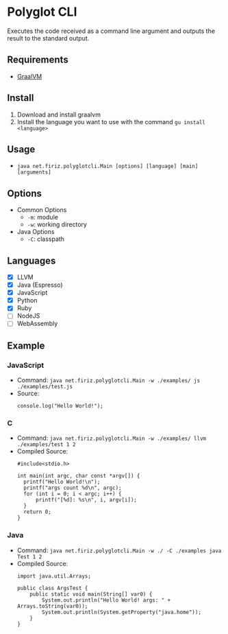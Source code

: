 # Polyglot CLI

Executes the code received as a command line argument and outputs the result to the standard output.

## Requirements

* [GraalVM](https://www.graalvm.org/)

## Install

1. Download and install graalvm
2. Install the language you want to use with the command `gu install <language>`

## Usage

* `java net.firiz.polyglotcli.Main [options] [language] [main] [arguments]`

## Options

* Common Options
    * `-m`: module
    * `-w`: working directory
* Java Options
    * `-C`: classpath

## Languages

- [x] LLVM
- [x] Java (Espresso)
- [x] JavaScript
- [x] Python
- [x] Ruby
- [ ] NodeJS
- [ ] WebAssembly

## Example

### JavaScript
* Command: `java net.firiz.polyglotcli.Main -w ./examples/ js ./examples/test.js`
* Source:
    ```
  console.log("Hello World!");
    ```
### C
* Command: `java net.firiz.polyglotcli.Main -w ./examples/ llvm ./examples/test 1 2`
* Compiled Source:
    ```
  #include<stdio.h>
  
  int main(int argc, char const *argv[]) {
      printf("Hello World!\n");
      printf("args count %d\n", argc);
      for (int i = 0; i < argc; i++) {
          printf("[%d]: %s\n", i, argv[i]);
      }
      return 0;
  }
    ```
### Java
* Command: `java net.firiz.polyglotcli.Main -w ./ -C ./examples java Test 1 2`
* Compiled Source:
    ```
  import java.util.Arrays;
  
  public class ArgsTest {
        public static void main(String[] var0) {
            System.out.println("Hello World! args: " + Arrays.toString(var0));
            System.out.println(System.getProperty("java.home"));
        }
  }
    ```